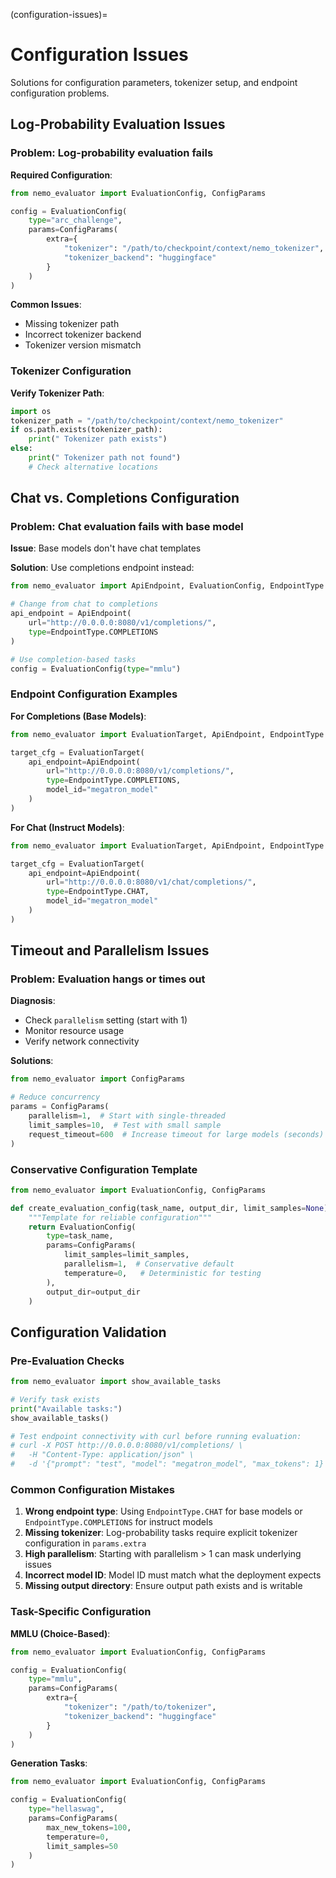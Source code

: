 (configuration-issues)=

# Configuration Issues

Solutions for configuration parameters, tokenizer setup, and endpoint configuration problems.

## Log-Probability Evaluation Issues

###  Problem: Log-probability evaluation fails

**Required Configuration**:

```python
from nemo_evaluator import EvaluationConfig, ConfigParams

config = EvaluationConfig(
    type="arc_challenge",
    params=ConfigParams(
        extra={
            "tokenizer": "/path/to/checkpoint/context/nemo_tokenizer",
            "tokenizer_backend": "huggingface"
        }
    )
)
```

**Common Issues**:

- Missing tokenizer path
- Incorrect tokenizer backend
- Tokenizer version mismatch

### Tokenizer Configuration

**Verify Tokenizer Path**:

```python
import os
tokenizer_path = "/path/to/checkpoint/context/nemo_tokenizer"
if os.path.exists(tokenizer_path):
    print(" Tokenizer path exists")
else:
    print(" Tokenizer path not found")
    # Check alternative locations
```

## Chat vs. Completions Configuration

###  Problem: Chat evaluation fails with base model

**Issue**: Base models don't have chat templates

**Solution**: Use completions endpoint instead:

```python
from nemo_evaluator import ApiEndpoint, EvaluationConfig, EndpointType

# Change from chat to completions
api_endpoint = ApiEndpoint(
    url="http://0.0.0.0:8080/v1/completions/",
    type=EndpointType.COMPLETIONS
)

# Use completion-based tasks
config = EvaluationConfig(type="mmlu")
```

### Endpoint Configuration Examples

**For Completions (Base Models)**:

```python
from nemo_evaluator import EvaluationTarget, ApiEndpoint, EndpointType

target_cfg = EvaluationTarget(
    api_endpoint=ApiEndpoint(
        url="http://0.0.0.0:8080/v1/completions/",
        type=EndpointType.COMPLETIONS,
        model_id="megatron_model"
    )
)
```

**For Chat (Instruct Models)**:

```python
from nemo_evaluator import EvaluationTarget, ApiEndpoint, EndpointType

target_cfg = EvaluationTarget(
    api_endpoint=ApiEndpoint(
        url="http://0.0.0.0:8080/v1/chat/completions/",
        type=EndpointType.CHAT,
        model_id="megatron_model"
    )
)
```

## Timeout and Parallelism Issues

###  Problem: Evaluation hangs or times out

**Diagnosis**:

- Check `parallelism` setting (start with 1)
- Monitor resource usage
- Verify network connectivity

**Solutions**:

```python
from nemo_evaluator import ConfigParams

# Reduce concurrency
params = ConfigParams(
    parallelism=1,  # Start with single-threaded
    limit_samples=10,  # Test with small sample
    request_timeout=600  # Increase timeout for large models (seconds)
)
```

### Conservative Configuration Template

```python
from nemo_evaluator import EvaluationConfig, ConfigParams

def create_evaluation_config(task_name, output_dir, limit_samples=None):
    """Template for reliable configuration"""
    return EvaluationConfig(
        type=task_name,
        params=ConfigParams(
            limit_samples=limit_samples,
            parallelism=1,  # Conservative default
            temperature=0,   # Deterministic for testing
        ),
        output_dir=output_dir
    )
```

## Configuration Validation

### Pre-Evaluation Checks

```python
from nemo_evaluator import show_available_tasks

# Verify task exists
print("Available tasks:")
show_available_tasks()

# Test endpoint connectivity with curl before running evaluation:
# curl -X POST http://0.0.0.0:8080/v1/completions/ \
#   -H "Content-Type: application/json" \
#   -d '{"prompt": "test", "model": "megatron_model", "max_tokens": 1}'
```

### Common Configuration Mistakes

1. **Wrong endpoint type**: Using `EndpointType.CHAT` for base models or `EndpointType.COMPLETIONS` for instruct models
2. **Missing tokenizer**: Log-probability tasks require explicit tokenizer configuration in `params.extra`
3. **High parallelism**: Starting with parallelism > 1 can mask underlying issues
4. **Incorrect model ID**: Model ID must match what the deployment expects
5. **Missing output directory**: Ensure output path exists and is writable

### Task-Specific Configuration

**MMLU (Choice-Based)**:

```python
from nemo_evaluator import EvaluationConfig, ConfigParams

config = EvaluationConfig(
    type="mmlu",
    params=ConfigParams(
        extra={
            "tokenizer": "/path/to/tokenizer",
            "tokenizer_backend": "huggingface"
        }
    )
)
```

**Generation Tasks**:

```python
from nemo_evaluator import EvaluationConfig, ConfigParams

config = EvaluationConfig(
    type="hellaswag",
    params=ConfigParams(
        max_new_tokens=100,
        temperature=0,
        limit_samples=50
    )
)
```
